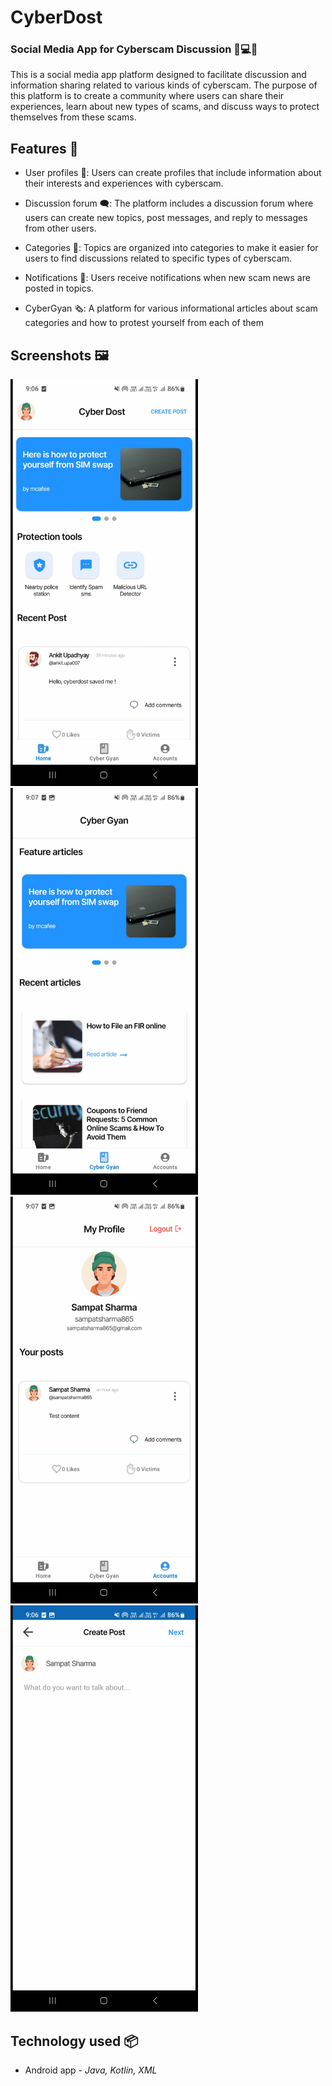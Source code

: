 # CyberDost
### Social Media App for Cyberscam Discussion 📱💻👥

This is a social media app platform designed to facilitate discussion and information sharing related to various kinds of cyberscam. The purpose of this platform is to create a community where users can share their experiences, learn about new types of scams, and discuss ways to protect themselves from these scams.

## Features 🌟

- User profiles 👨: Users can create profiles that include information about their interests and experiences with cyberscam.

- Discussion forum 🗨: The platform includes a discussion forum where users can create new topics, post messages, and reply to messages from other users.

- Categories 🔖: Topics are organized into categories to make it easier for users to find discussions related to specific types of cyberscam.

- Notifications 🔔: Users receive notifications when new scam news are posted in topics.

- CyberGyan 🗞: A platform for various informational articles about scam categories and how to protest yourself from each of them

## Screenshots 🖼

<img src="https://github.com/Ankitupa007/cybergyanimages/blob/cf2abe078369c12725f857b0d358d7b027df80a9/Screenshot_20230321-093946_WhatsApp.jpg"  width="300" height="auto">&nbsp;
<img src="https://github.com/Ankitupa007/cybergyanimages/blob/cf2abe078369c12725f857b0d358d7b027df80a9/Screenshot_20230321-093957_WhatsApp.jpg"  width="300" height="auto"> &nbsp;
<img src="https://github.com/Ankitupa007/cybergyanimages/blob/cf2abe078369c12725f857b0d358d7b027df80a9/Screenshot_20230321-094005_WhatsApp.jpg"  width="300" height="auto"> &nbsp;
<img src="https://github.com/Ankitupa007/cybergyanimages/blob/cf2abe078369c12725f857b0d358d7b027df80a9/Screenshot_20230321-094012_WhatsApp.jpg"  width="300" height="auto"> &nbsp;


## Technology used 📦

- Android app - *Java, Kotlin, XML*


